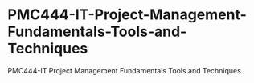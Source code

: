 # PMC444-IT-Project-Management-Fundamentals-Tools-and-Techniques
PMC444-IT Project Management Fundamentals Tools and Techniques
